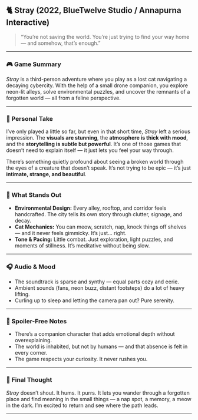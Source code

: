 ## 🐈 Stray (2022, BlueTwelve Studio / Annapurna Interactive)

> “You’re not saving the world. You’re just trying to find your way home — and somehow, that’s enough.”

---

### 🎮 Game Summary  
*Stray* is a third-person adventure where you play as a lost cat navigating a decaying cybercity. With the help of a small drone companion, you explore neon-lit alleys, solve environmental puzzles, and uncover the remnants of a forgotten world — all from a feline perspective.

---

### 🧠 Personal Take  
I’ve only played a little so far, but even in that short time, *Stray* left a serious impression. The **visuals are stunning**, the **atmosphere is thick with mood**, and the **storytelling is subtle but powerful**. It’s one of those games that doesn’t need to explain itself — it just lets you feel your way through.

There’s something quietly profound about seeing a broken world through the eyes of a creature that doesn’t speak. It’s not trying to be epic — it’s just **intimate, strange, and beautiful**.

---

### 🌆 What Stands Out

- **Environmental Design:** Every alley, rooftop, and corridor feels handcrafted. The city tells its own story through clutter, signage, and decay.
- **Cat Mechanics:** You can meow, scratch, nap, knock things off shelves — and it never feels gimmicky. It’s just... right.
- **Tone & Pacing:** Little combat. Just exploration, light puzzles, and moments of stillness. It’s meditative without being slow.

---

### 🎧 Audio & Mood

- The soundtrack is sparse and synthy — equal parts cozy and eerie.  
- Ambient sounds (fans, neon buzz, distant footsteps) do a lot of heavy lifting.  
- Curling up to sleep and letting the camera pan out? Pure serenity.

---

### 🚧 Spoiler-Free Notes

- There’s a companion character that adds emotional depth without overexplaining.  
- The world is inhabited, but not by humans — and that absence is felt in every corner.  
- The game respects your curiosity. It never rushes you.

---

### 🧭 Final Thought  
*Stray* doesn’t shout. It hums. It purrs. It lets you wander through a forgotten place and find meaning in the small things — a nap spot, a memory, a meow in the dark. I’m excited to return and see where the path leads.

---
